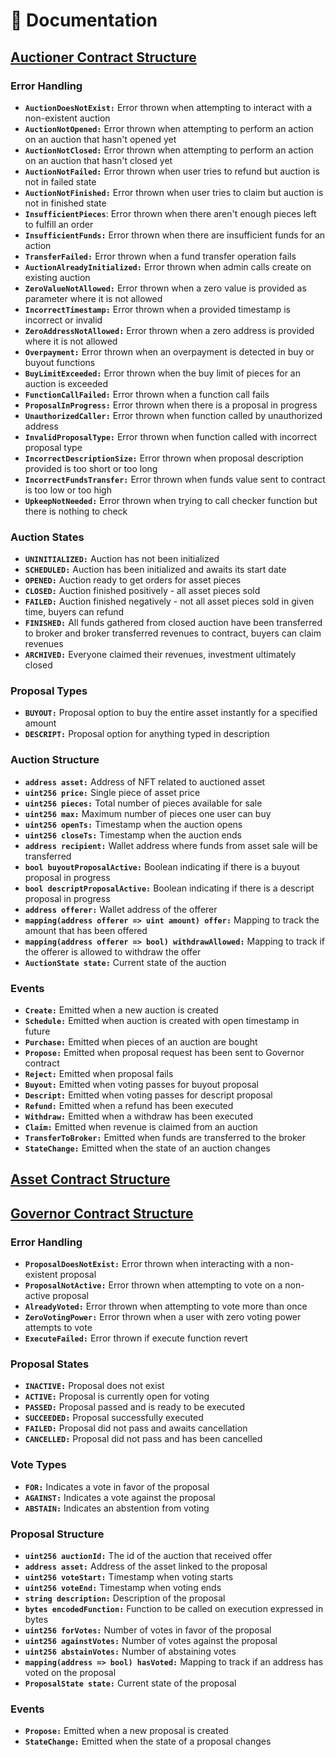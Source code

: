 # 📃 **Documentation**

## <u>**Auctioner Contract Structure**</u>

### **Error Handling**

-   **`AuctionDoesNotExist:`** Error thrown when attempting to interact with a non-existent auction
-   **`AuctionNotOpened:`** Error thrown when attempting to perform an action on an auction that hasn't opened yet
-   **`AuctionNotClosed:`** Error thrown when attempting to perform an action on an auction that hasn't closed yet
-   **`AuctionNotFailed:`** Error thrown when user tries to refund but auction is not in failed state
-   **`AuctionNotFinished:`** Error thrown when user tries to claim but auction is not in finished state
-   **`InsufficientPieces`**: Error thrown when there aren't enough pieces left to fulfill an order
-   **`InsufficientFunds:`** Error thrown when there are insufficient funds for an action
-   **`TransferFailed:`** Error thrown when a fund transfer operation fails
-   **`AuctionAlreadyInitialized:`** Error thrown when admin calls create on existing auction
-   **`ZeroValueNotAllowed:`** Error thrown when a zero value is provided as parameter where it is not allowed
-   **`IncorrectTimestamp:`** Error thrown when a provided timestamp is incorrect or invalid
-   **`ZeroAddressNotAllowed:`** Error thrown when a zero address is provided where it is not allowed
-   **`Overpayment:`** Error thrown when an overpayment is detected in buy or buyout functions
-   **`BuyLimitExceeded:`** Error thrown when the buy limit of pieces for an auction is exceeded
-   **`FunctionCallFailed:`** Error thrown when a function call fails
-   **`ProposalInProgress:`** Error thrown when there is a proposal in progress
-   **`UnauthorizedCaller:`** Error thrown when function called by unauthorized address
-   **`InvalidProposalType:`** Error thrown when function called with incorrect proposal type
-   **`IncorrectDescriptionSize:`** Error thrown when proposal description provided is too short or too long
-   **`IncorrectFundsTransfer:`** Error thrown when funds value sent to contract is too low or too high
-   **`UpkeepNotNeeded:`** Error thrown when trying to call checker function but there is nothing to check

### **Auction States**

-   **`UNINITIALIZED:`** Auction has not been initialized
-   **`SCHEDULED:`** Auction has been initialized and awaits its start date
-   **`OPENED:`** Auction ready to get orders for asset pieces
-   **`CLOSED:`** Auction finished positively - all asset pieces sold
-   **`FAILED:`** Auction finished negatively - not all asset pieces sold in given time, buyers can refund
-   **`FINISHED:`** All funds gathered from closed auction have been transferred to broker and broker transferred revenues to contract, buyers can claim revenues
-   **`ARCHIVED:`** Everyone claimed their revenues, investment ultimately closed

### **Proposal Types**

-   **`BUYOUT:`** Proposal option to buy the entire asset instantly for a specified amount
-   **`DESCRIPT:`** Proposal option for anything typed in description

### **Auction Structure**

-   **`address asset:`** Address of NFT related to auctioned asset
-   **`uint256 price:`** Single piece of asset price
-   **`uint256 pieces:`** Total number of pieces available for sale
-   **`uint256 max:`** Maximum number of pieces one user can buy
-   **`uint256 openTs:`** Timestamp when the auction opens
-   **`uint256 closeTs:`** Timestamp when the auction ends
-   **`address recipient:`** Wallet address where funds from asset sale will be transferred
-   **`bool buyoutProposalActive:`** Boolean indicating if there is a buyout proposal in progress
-   **`bool descriptProposalActive:`** Boolean indicating if there is a descript proposal in progress
-   **`address offerer:`** Wallet address of the offerer
-   **`mapping(address offerer => uint amount) offer:`** Mapping to track the amount that has been offered
-   **`mapping(address offerer => bool) withdrawAllowed:`** Mapping to track if the offerer is allowed to withdraw the offer
-   **`AuctionState state:`** Current state of the auction

### **Events**

-   **`Create:`** Emitted when a new auction is created
-   **`Schedule:`** Emitted when auction is created with open timestamp in future
-   **`Purchase:`** Emitted when pieces of an auction are bought
-   **`Propose:`** Emitted when proposal request has been sent to Governor contract
-   **`Reject:`** Emitted when proposal fails
-   **`Buyout:`** Emitted when voting passes for buyout proposal
-   **`Descript:`** Emitted when voting passes for descript proposal
-   **`Refund:`** Emitted when a refund has been executed
-   **`Withdraw:`** Emitted when a withdraw has been executed
-   **`Claim:`** Emitted when revenue is claimed from an auction
-   **`TransferToBroker:`** Emitted when funds are transferred to the broker
-   **`StateChange:`** Emitted when the state of an auction changes

## <u>**Asset Contract Structure**</u>

## <u>**Governor Contract Structure**</u>

### **Error Handling**

-   **`ProposalDoesNotExist:`** Error thrown when interacting with a non-existent proposal
-   **`ProposalNotActive:`** Error thrown when attempting to vote on a non-active proposal
-   **`AlreadyVoted:`** Error thrown when attempting to vote more than once
-   **`ZeroVotingPower:`** Error thrown when a user with zero voting power attempts to vote
-   **`ExecuteFailed:`** Error thrown if execute function revert

### **Proposal States**

-   **`INACTIVE:`** Proposal does not exist
-   **`ACTIVE:`** Proposal is currently open for voting
-   **`PASSED:`** Proposal passed and is ready to be executed
-   **`SUCCEEDED:`** Proposal successfully executed
-   **`FAILED:`** Proposal did not pass and awaits cancellation
-   **`CANCELLED:`** Proposal did not pass and has been cancelled

### **Vote Types**

-   **`FOR:`** Indicates a vote in favor of the proposal
-   **`AGAINST:`** Indicates a vote against the proposal
-   **`ABSTAIN:`** Indicates an abstention from voting

### **Proposal Structure**

-   **`uint256 auctionId:`** The id of the auction that received offer
-   **`address asset:`** Address of the asset linked to the proposal
-   **`uint256 voteStart:`** Timestamp when voting starts
-   **`uint256 voteEnd:`** Timestamp when voting ends
-   **`string description:`** Description of the proposal
-   **`bytes encodedFunction:`** Function to be called on execution expressed in bytes
-   **`uint256 forVotes:`** Number of votes in favor of the proposal
-   **`uint256 againstVotes:`** Number of votes against the proposal
-   **`uint256 abstainVotes:`** Number of abstaining votes
-   **`mapping(address => bool) hasVoted:`** Mapping to track if an address has voted on the proposal
-   **`ProposalState state:`** Current state of the proposal

### **Events**

-   **`Propose:`** Emitted when a new proposal is created
-   **`StateChange:`** Emitted when the state of a proposal changes
